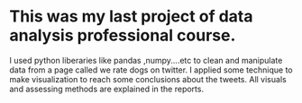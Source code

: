 # This was my last project of data analysis professional course.
I used python liberaries like pandas ,numpy....etc to clean and manipulate data from a page called we rate dogs on twitter.
I applied some technique to make visualization to reach some conclusions about the tweets.
All visuals and assessing methods are explained in the reports.
